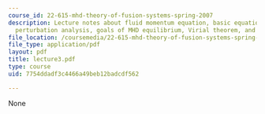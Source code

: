```yaml
---
course_id: 22-615-mhd-theory-of-fusion-systems-spring-2007
description: Lecture notes about fluid momentum equation, basic equation of MHD equilibrium,
  perturbation analysis, goals of MHD equilibrium, Virial theorem, and Toroidal geometry.
file_location: /coursemedia/22-615-mhd-theory-of-fusion-systems-spring-2007/7754ddadf3c4466a49beb12badcdf562_lecture3.pdf
file_type: application/pdf
layout: pdf
title: lecture3.pdf
type: course
uid: 7754ddadf3c4466a49beb12badcdf562

---
```

None